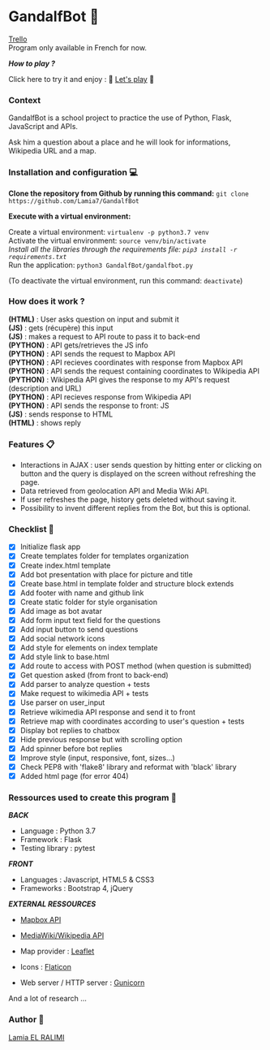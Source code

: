 # GandalfBot 🤖
[Trello](https://trello.com/b/KUVhH5KI/p7-cr%C3%A9ez-grandpy-bot-le-papy-robot)<br>
Program only available in French for now.

***How to play ?***

Click here to try it and enjoy : 🤖 [Let's play](https://gandalf-bot-oc.herokuapp.com/) 👴

### Context
GandalfBot is a school project to practice the use of Python, Flask, JavaScript and APIs.

Ask him a question about a place and he will look for informations, Wikipedia URL and a map.

### Installation and configuration 💻

**Clone the repository from Github by running this command:**
```git clone https://github.com/Lamia7/GandalfBot```

**Execute with a virtual environment:**

Create a virtual environment: `virtualenv -p python3.7 venv` <br>
Activate the virtual environment: `source venv/bin/activate` <br>
_Install all the libraries through the requirements file: `pip3 install -r requirements.txt` <br>_
Run the application: `python3 GandalfBot/gandalfbot.py`

(To deactivate the virtual environment, run this command: `deactivate`)

### How does it work ?
__(HTML)__ : User asks question on input and submit it <br>
__(JS)__  : gets (récupère) this input <br>
__(JS)__ : makes a request to API route to pass it to back-end <br>
__(PYTHON)__ : API gets/retrieves the JS info  <br>
__(PYTHON)__ : API sends the request to Mapbox API <br>
__(PYTHON)__ : API recieves coordinates with response from Mapbox API <br>
__(PYTHON)__ : API sends the request containing coordinates to Wikipedia API <br>
__(PYTHON)__ : Wikipedia API gives the response to my API's request (description and URL)<br>
__(PYTHON)__ : API recieves response from Wikipedia API <br>
__(PYTHON)__ : API sends the response to front: JS <br>
__(JS)__ : sends response to HTML <br>
__(HTML)__ : shows reply

### Features 📋
+ Interactions in AJAX : user sends question by hitting enter or clicking on button and the query is displayed on the screen without refreshing the page.
+ Data retrieved from geolocation API and Media Wiki API.
+ If user refreshes the page, history gets deleted without saving it.
+ Possibility to invent different replies from the Bot, but this is optional.

### Checklist 📝
- [x] Initialize flask app
- [x] Create templates folder for templates organization
- [x] Create index.html template
- [x] Add bot presentation with place for picture and title
- [x] Create base.html in template folder and structure block extends
- [x] Add footer with name and github link
- [x] Create static folder for style organisation
- [x] Add image as bot avatar
- [x] Add form input text field for the questions
- [x] Add input button to send questions
- [x] Add social network icons
- [x] Add style for elements on index template
- [x] Add style link to base.html
- [x] Add route to access with POST method (when question is submitted)
- [x] Get question asked (from front to back-end)
- [x] Add parser to analyze question + tests
- [x] Make request to wikimedia API + tests
- [x] Use parser on user_input
- [x] Retrieve wikimedia API response and send it to front
- [x] Retrieve map with coordinates according to user's question + tests
- [x] Display bot replies to chatbox
- [x] Hide previous response but with scrolling option
- [x] Add spinner before bot replies
- [x] Improve style (input, responsive, font, sizes...)
- [x] Check PEP8 with 'flake8' library and reformat with 'black' library
- [x] Added html page (for error 404)

### Ressources used to create this program 🔧
***BACK***
- Language : Python 3.7
- Framework : Flask
- Testing library : pytest

***FRONT***
- Languages : Javascript, HTML5 & CSS3
- Frameworks : Bootstrap 4, jQuery

***EXTERNAL RESSOURCES***
- [Mapbox API](https://www.mapbox.com/)
- [MediaWiki/Wikipedia API](https://www.mediawiki.org/wiki/MediaWiki)
- Map provider : [Leaflet](https://leafletjs.com/)
- Icons : [Flaticon](https://www.flaticon.com/)

- Web server /  HTTP server : [Gunicorn](https://gunicorn.org/)

And a lot of research ...

### Author 📝
[Lamia EL RALIMI](https://github.com/Lamia7)